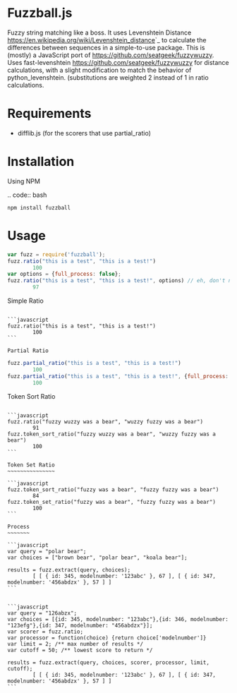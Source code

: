 Fuzzball.js
==========

Fuzzy string matching like a boss. It uses Levenshtein Distance <https://en.wikipedia.org/wiki/Levenshtein_distance>`_ to calculate the differences between sequences in a simple-to-use package.
This is (mostly) a JavaScript port of <https://github.com/seatgeek/fuzzywuzzy>. Uses fast-levenshtein <https://github.com/seatgeek/fuzzywuzzy> for distance calculations, with a slight modification to match the behavior of python_levenshtein. (substitutions are weighted 2 instead of 1 in ratio calculations.

Requirements
============

-  difflib.js   (for the scorers that use partial_ratio)

Installation
============

Using NPM

.. code:: bash

    npm install fuzzball

Usage
=====

```javascript
var fuzz = require('fuzzball');
fuzz.ratio("this is a test", "this is a test!")
        100
var options = {full_process: false};
fuzz.ratio("this is a test", "this is a test!", options) // eh, don't need to clean it up..
        97
```

Simple Ratio
~~~~~~~~~~~~

```javascript
fuzz.ratio("this is a test", "this is a test!")
        100
```

Partial Ratio
~~~~~~~~~~~~~

```javascript
fuzz.partial_ratio("this is a test", "this is a test!")
        100
fuzz.partial_ratio("this is a test", "this is a test!", {full_process: false}) //still 100
        100
```

Token Sort Ratio
~~~~~~~~~~~~~~~~

```javascript
fuzz.ratio("fuzzy wuzzy was a bear", "wuzzy fuzzy was a bear")
        91
fuzz.token_sort_ratio("fuzzy wuzzy was a bear", "wuzzy fuzzy was a bear")
        100
```

Token Set Ratio
~~~~~~~~~~~~~~~

```javascript
fuzz.token_sort_ratio("fuzzy was a bear", "fuzzy fuzzy was a bear")
        84
fuzz.token_set_ratio("fuzzy was a bear", "fuzzy fuzzy was a bear")
        100
```

Process
~~~~~~~

```javascript
var query = "polar bear";
var choices = ["brown bear", "polar bear", "koala bear"];

results = fuzz.extract(query, choices);
        [ [ { id: 345, modelnumber: '123abc' }, 67 ], [ { id: 347, modelnumber: '456abdzx' }, 57 ] ]
```


```javascript
var query = "126abzx";
var choices = [{id: 345, modelnumber: "123abc"},{id: 346, modelnumber: "123efg"},{id: 347, modelnumber: "456abdzx"}];
var scorer = fuzz.ratio;
var processor = function(choice) {return choice['modelnumber']}
var limit = 2; /** max number of results */
var cutoff = 50; /** lowest score to return */

results = fuzz.extract(query, choices, scorer, processor, limit, cutoff);
        [ [ { id: 345, modelnumber: '123abc' }, 67 ], [ { id: 347, modelnumber: '456abdzx' }, 57 ] ]
```
